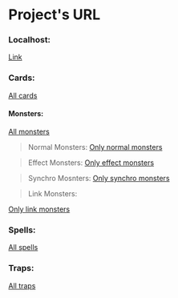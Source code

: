 # Project's URL

### Localhost:
[Link](http://localhost:8080//h2-console/login.jsp)

### Cards:
[All cards](http://localhost:8080/cards)

#### Monsters:
[All monsters](http://localhost:8080/cards/monsters)

>Normal Monsters:
[Only normal monsters](http://localhost:8080/cards/monsters/normals)

>Effect Monsters:
[Only effect monsters](http://localhost:8080/cards/monsters/effects)

>Synchro Mosnters:
[Only synchro monsters](http://localhost:8080/cards/monsters/synchros)

>Link Monsters:

[Only link monsters](http://localhost:8080/cards/monsters/links)

### Spells:
[All spells](http://localhost:8080/cards/spells)

### Traps:
[All traps](http://localhost:8080/cards/traps)